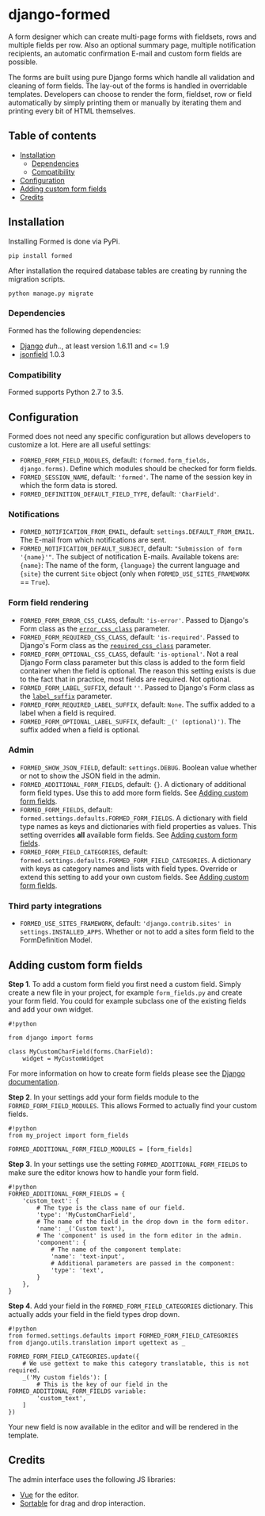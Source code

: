 # django-formed

A form designer which can create multi-page forms with fieldsets, rows and multiple fields per row. Also an optional
summary page, multiple notification recipients, an automatic confirmation E-mail and custom form fields are possible.

The forms are built using pure Django forms which handle all validation and cleaning of form fields. The lay-out of the
forms is handled in overridable templates. Developers can choose to render the form, fieldset, row or field
automatically by simply printing them or manually by iterating them and printing every bit of HTML themselves.

## Table of contents

- [Installation](#markdown-header-installation)
    + [Dependencies](#markdown-header-dependencies)
    + [Compatibility](#markdown-header-compatibility)
- [Configuration](#markdown-header-configuration)
- [Adding custom form fields](#markdown-header-adding-custom-form-fields)
- [Credits](#markdown-header-credits)

## Installation

Installing Formed is done via PyPi.

    pip install formed

After installation the required database tables are creating by running the migration scripts.

    python manage.py migrate

### Dependencies

Formed has the following dependencies:

- [Django](https://www.djangoproject.com/) *duh..*, at least version 1.6.11 and &lt;= 1.9
- [jsonfield](https://github.com/bradjasper/django-jsonfield) 1.0.3

### Compatibility

Formed supports Python 2.7 to 3.5.

## Configuration

Formed does not need any specific configuration but allows developers to customize a lot.
Here are all useful settings:

- `FORMED_FORM_FIELD_MODULES`, default: `(formed.form_fields, django.forms)`. Define which modules should be checked for
   form fields.
- `FORMED_SESSION_NAME`, default: `'formed'`. The name of the session key in which the form data is stored.
- `FORMED_DEFINITION_DEFAULT_FIELD_TYPE`, default: `'CharField'`.

### Notifications

- `FORMED_NOTIFICATION_FROM_EMAIL`, default: `settings.DEFAULT_FROM_EMAIL`. The E-mail from which notifications are
   sent.
- `FORMED_NOTIFICATION_DEFAULT_SUBJECT`, default: `"Submission of form '{name}'"`. The subject of notification E-mails.
   Available tokens are: `{name}`: The name of the form, `{language}` the current language and `{site}` the current
   `Site` object (only when `FORMED_USE_SITES_FRAMEWORK` == `True`).

### Form field rendering

- `FORMED_FORM_ERROR_CSS_CLASS`, default: `'is-error'`. Passed to Django's Form class as the
   [`error_css_class`](https://docs.djangoproject.com/en/1.9/ref/forms/api/#django.forms.Form.error_css_class)
   parameter.
- `FORMED_FORM_REQUIRED_CSS_CLASS`, default: `'is-required'`. Passed to Django's Form class as the
   [`required_css_class`](https://docs.djangoproject.com/en/1.9/ref/forms/api/#django.forms.Form.required_css_class)
   parameter.
- `FORMED_FORM_OPTIONAL_CSS_CLASS`, default: `'is-optional'`. Not a real Django Form class parameter but this class is
   added to the form field container when the field is optional. The reason this setting exists is due to the fact that
   in practice, most fields are required. Not optional.
- `FORMED_FORM_LABEL_SUFFIX`, default `''`. Passed to Django's Form class as the
   [`label_suffix`](https://docs.djangoproject.com/en/1.9/ref/forms/api/#django.forms.Form.label_suffix) parameter.
- `FORMED_FORM_REQUIRED_LABEL_SUFFIX`, default: `None`. The suffix added to a label when a field is required.
- `FORMED_FORM_OPTIONAL_LABEL_SUFFIX`, default: `_(' (optional)')`. The suffix added when a field is optional.

### Admin

- `FORMED_SHOW_JSON_FIELD`, default: `settings.DEBUG`. Boolean value whether or not to show the JSON field in the admin.
- `FORMED_ADDITIONAL_FORM_FIELDS`, default: `{}`. A dictionary of additional form field types. Use this to add more form
   fields. See [Adding custom form fields](#custom-form-fields).
- `FORMED_FORM_FIELDS`, default: `formed.settings.defaults.FORMED_FORM_FIELDS`. A dictionary with field type names as keys
   and dictionaries with field properties as values. This setting overrides **all** available form fields. See
   [Adding custom form fields](#custom-form-fields).
- `FORMED_FORM_FIELD_CATEGORIES`, default: `formed.settings.defaults.FORMED_FORM_FIELD_CATEGORIES`. A dictionary
   with keys as category names and lists with field types. Override or extend this setting to add your own custom
   fields. See [Adding custom form fields](#custom-form-fields).

### Third party integrations

- `FORMED_USE_SITES_FRAMEWORK`, default: `'django.contrib.sites' in settings.INSTALLED_APPS`. Whether or not to add a
   sites form field to the FormDefinition Model.

## Adding custom form fields

**Step 1**. To add a custom form field you first need a custom field. Simply create a new file in your project, for example
`form_fields.py` and create your form field. You could for example subclass one of the existing fields and add your own
widget.

```
#!python

from django import forms

class MyCustomCharField(forms.CharField):
    widget = MyCustomWidget
```
For more information on how to create form fields please see the
[Django documentation](https://docs.djangoproject.com/en/1.9/ref/forms/fields/#creating-custom-fields).

**Step 2**. In your settings add your form fields module to the `FORMED_FORM_FIELD_MODULES`. This allows Formed to
actually find your custom fields.
```
#!python
from my_project import form_fields

FORMED_ADDITIONAL_FORM_FIELD_MODULES = [form_fields]
```
**Step 3**. In your settings use the setting `FORMED_ADDITIONAL_FORM_FIELDS` to make sure the editor knows how to
handle your form field.
```
#!python
FORMED_ADDITIONAL_FORM_FIELDS = {
    'custom_text': {
        # The type is the class name of our field.
        'type': 'MyCustomCharField',
        # The name of the field in the drop down in the form editor.
        'name': _('Custom text'),
        # The 'component' is used in the form editor in the admin.
        'component': {
            # The name of the component template:
            'name': 'text-input',
            # Additional parameters are passed in the component:
            'type': 'text',
        }
    },
}
```

**Step 4**. Add your field in the `FORMED_FORM_FIELD_CATEGORIES` dictionary. This actually adds your field in the field
types drop down.

```
#!python
from formed.settings.defaults import FORMED_FORM_FIELD_CATEGORIES
from django.utils.translation import ugettext as _

FORMED_FORM_FIELD_CATEGORIES.update({
    # We use gettext to make this category translatable, this is not required.
    _('My custom fields'): [
        # This is the key of our field in the FORMED_ADDITIONAL_FORM_FIELDS variable:
        'custom_text',
    ]
})
```

Your new field is now available in the editor and will be rendered in the template.

## Credits

The admin interface uses the following JS libraries:

- [Vue](https://vuejs.org/) for the editor.
- [Sortable](https://github.com/RubaXa/Sortable) for drag and drop interaction.